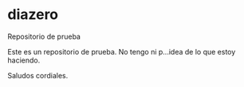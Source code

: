 # diazero
Repositorio de prueba

Este es un repositorio de prueba. No tengo ni p...idea de lo que estoy haciendo.

Saludos cordiales.
